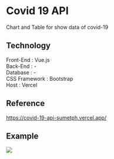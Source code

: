 # Covid 19 API
Chart and Table for show data of covid-19

## Technology
Front-End : Vue.js  
Back-End : -  
Database : -  
CSS Framework : Bootstrap  
Host : Vercel

## Reference
https://covid-19-api-sumetph.vercel.app/

## Example
<img src="https://i.imgur.com/3GcXRe0.png" />

